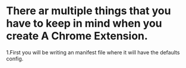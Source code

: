 # There ar multiple things that you have to keep in mind when you create A Chrome Extension.
1.First you will be writing an manifest file where it will have the defaults config.
